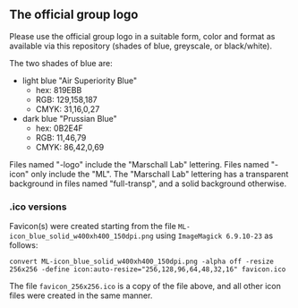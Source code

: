 ## The official group logo

Please use the official group logo in a suitable form, color and format
as available via this repository (shades of blue, greyscale, or black/white).

The two shades of blue are:

  - light blue "Air Superiority Blue"
    - hex: 819EBB
    - RGB: 129,158,187
    - CMYK: 31,16,0,27
  - dark blue "Prussian Blue"
    - hex: 0B2E4F
    - RGB: 11,46,79
    - CMYK: 86,42,0,69

Files named "-logo" include the "Marschall Lab" lettering. Files named "-icon" only
include the "ML". The "Marschall Lab" lettering has a transparent background in files
named "full-transp", and a solid background otherwise.

### .ico versions

Favicon(s) were created starting from the file `ML-icon_blue_solid_w400xh400_150dpi.png`
using `ImageMagick 6.9.10-23` as follows:

```
convert ML-icon_blue_solid_w400xh400_150dpi.png -alpha off -resize 256x256 -define icon:auto-resize="256,128,96,64,48,32,16" favicon.ico
```

The file `favicon_256x256.ico` is a copy of the file above, and all other icon files were created in the same manner.